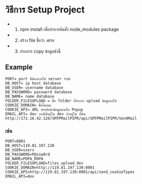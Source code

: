 # วิธีการ Setup Project

- 1. npm install เพื่อทำการติดตั้ง node_modules package
- 2. สร้าง file ชื่อว่า .env
- 3. ทำกการ copy ข้อมูลดังนี้

## Example

````shell
PORT= port ที่ต้องการให้ server run
DB_HOST= ip host database
DB_USER= username database
DB_PASSWORD= password database
DB_NAME= name database
FOLDER_FILESUPLOAD = ชื่อ folder ที่ทำการ upload ข้อมูลลงไป
COOKIE_DOMAIN= ชื่อโดเมน
COOKIE_API= URL สำหรับส่งข้อมูลมาเก็บ Popup
EMAIL_API= dev กรณีที่อยู่ใน dev ถ้าอยู่ใน ที่ดิน http://172.16.42.126/SMTPMailPIPR/api/SMTPMailPIPR/SendMail
````

### เช่น 

````shell
PORT=8001
DB_HOST=119.81.197.130
DB_USER=users
DB_PASSWORD=P@ssw0rd
DB_NAME=PDPA_ROPA
FOLDER_FILESUPLOAD=files_upload_dev
COOKIE_DOMAIN=http://119.81.197.130:8001
COOKIE_API=http://119.81.197.130:8001/api/send_cookieTypes
EMAIL_API=dev

````
